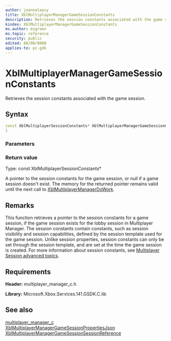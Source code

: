 ```yaml
---
author: joannaleecy
title: XblMultiplayerManagerGameSessionConstants
description: Retrieves the session constants associated with the game session.
kindex: XblMultiplayerManagerGameSessionConstants
ms.author: migreen
ms.topic: reference
security: public
edited: 00/00/0000
applies-to: pc-gdk
---
```


# XblMultiplayerManagerGameSessionConstants  

Retrieves the session constants associated with the game session.  

## Syntax  
  
```cpp
const XblMultiplayerSessionConstants* XblMultiplayerManagerGameSessionConstants(  
)  
```  
  
### Parameters  
  
  
### Return value  
Type: const XblMultiplayerSessionConstants*
  
A pointer to the session constants for the game session, or null if a game session doesn't exist. The memory for the returned pointer remains valid until the next call to [XblMultiplayerManagerDoWork](xblmultiplayermanagerdowork.md).
  
## Remarks  
  
This function retrieves a pointer to the session constants for a game session, if the game session exists for the lobby session in Multiplayer Manager. The session constants contain constants, such as session visibility and session capabilities, defined by the session template used for the game session. Unlike session properties, session constants can only be set through the session template, and are set at the time the game session is created. For more information about session constants, see [Multiplayer Session advanced topics](../../../../../live/features/multiplayer/mpsd/concepts/live-mpsd-details.md).
  
## Requirements  
  
**Header:** multiplayer_manager_c.h
  
**Library:** Microsoft.Xbox.Services.141.GSDK.C.lib
  
## See also  
[multiplayer_manager_c](../multiplayer_manager_c_members.md)  
[XblMultiplayerManagerGameSessionPropertiesJson](xblmultiplayermanagergamesessionpropertiesjson.md)  
[XblMultiplayerManagerGameSessionSessionReference](xblmultiplayermanagergamesessionsessionreference.md)
  
  